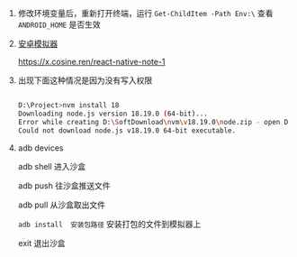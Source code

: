 1. 修改环境变量后，重新打开终端，运行 `Get-ChildItem -Path Env:\` 查看`ANDROID_HOME` 是否生效

2. [安卓模拟器](https://docs.expo.dev/workflow/android-studio-emulator/)

   https://x.cosine.ren/react-native-note-1

3. 出现下面这种情况是因为没有写入权限

   ```bash
   
   D:\Project>nvm install 18
   Downloading node.js version 18.19.0 (64-bit)...
   Error while creating D:\SoftDownload\nvm\v18.19.0\node.zip - open D:\SoftDownload\nvm\v18.19.0\node.zip: The system cannot find the path specified.
   Could not download node.js v18.19.0 64-bit executable.
   ```

4. adb devices

   adb shell 进入沙盒

   adb push 往沙盒推送文件

   adb pull 从沙盒取出文件

   ``adb install  安装包路径`` 安装打包的文件到模拟器上
   
   exit 退出沙盒

